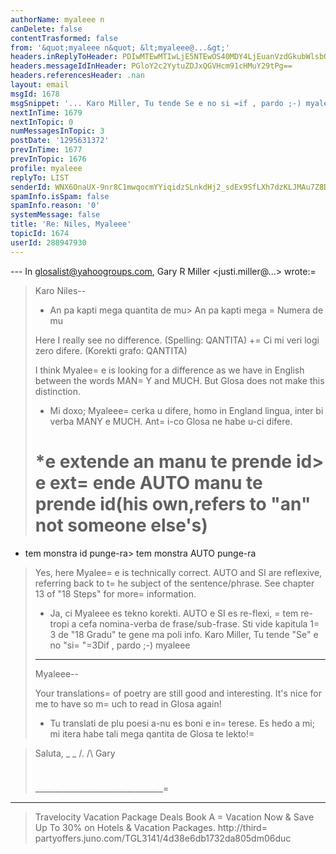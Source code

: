 ```yaml
---
authorName: myaleee n
canDelete: false
contentTrasformed: false
from: '&quot;myaleee n&quot; &lt;myaleee@...&gt;'
headers.inReplyToHeader: PDIwMTEwMTIwLjE5NTEwOS40MDY4LjEuanVzdGkubWlsbGVyQGp1bm8uY29tPg==
headers.messageIdInHeader: PGloY2c2YytuZDJxQGVHcm91cHMuY29tPg==
headers.referencesHeader: .nan
layout: email
msgId: 1678
msgSnippet: '... Karo Miller, Tu tende Se e no si =if , pardo ;-) myaleee'
nextInTime: 1679
nextInTopic: 0
numMessagesInTopic: 3
postDate: '1295631372'
prevInTime: 1677
prevInTopic: 1676
profile: myaleee
replyTo: LIST
senderId: WNX6OnaUX-9nr8C1mwqocmYYiqidzSLnkdHj2_sdEx9SfLXh7dzKLJMAu7Z8D8OGKW2OxOdcPOKDmgFYU35RU47BEyA-SQ
spamInfo.isSpam: false
spamInfo.reason: '0'
systemMessage: false
title: 'Re: Niles, Myaleee'
topicId: 1674
userId: 288947930
---
```




--- In glosalist@yahoogroups.com, Gary R Miller <justi.miller@...> wrote:=

>
> Karo Niles--
> 
> * An pa kapti mega quantita de mu> An pa kapti mega =
Numera de mu
> 
> Here I really see no difference.  (Spelling: QANTITA)
> +=
 Ci mi veri logi zero difere.  (Korekti grafo: QANTITA)
> 
> I think Myalee=
e is looking for a difference as we have in English between
> the words MAN=
Y and MUCH.  But Glosa does not make this distinction.
> + Mi doxo; Myaleee=
 cerka u difere, homo in England lingua, inter bi verba
> MANY e MUCH.  Ant=
i-co Glosa ne habe u-ci difere.
> 
> *e extende an manu te prende id> e ext=
ende AUTO manu te prende id(his
> own,refers to "an" not someone else's)
> =
* tem monstra id punge-ra>  tem monstra AUTO punge-ra
> 
> Yes, here Myalee=
e is technically correct.  AUTO and SI are reflexive,
> referring back to t=
he subject of the sentence/phrase.  See chapter 13 of
> "18 Steps" for more=
 information.
> + Ja, ci Myaleee es tekno korekti.  AUTO e SI es re-flexi, =
tem re-tropi a
> cefa nomina-verba de frase/sub-frase.  Sti vide kapitula 1=
3 de "18 Gradu"
> te gene ma poli info.
Karo Miller, Tu tende "Se" e no "si=
"=3Dif , pardo ;-)
myaleee
> 
> * * *
> 
> Myaleee--
> 
> Your translations=
 of poetry are still good and interesting.  It's nice
> for me to have so m=
uch to read in Glosa again!
> + Tu translati de plu poesi a-nu es boni e in=
terese.  Es hedo a mi; mi
> itera habe tali mega qantita de Glosa te lekto!=

> 
> Saluta,
> _ _
> /.
> /\   Gary
> #
> ________________________________=
____________________________
> Travelocity Vacation Package Deals
> Book A =
Vacation Now & Save Up To 30% on Hotels & Vacation Packages.
> http://third=
partyoffers.juno.com/TGL3141/4d38e6db1732da805dm06duc
>




